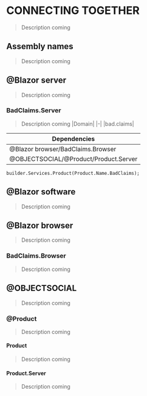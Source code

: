 # CONNECTING TOGETHER
>Description coming

## Assembly names
>Description coming

## @Blazor server
>Description coming

### BadClaims.Server
>Description coming
|Domain|
|-|
|bad.claims|

|Dependencies|
|-|
|@Blazor browser/BadClaims.Browser|
|@OBJECTSOCIAL/@Product/Product.Server|
```
builder.Services.Product(Product.Name.BadClaims);
```

## @Blazor software
>Description coming
## @Blazor browser
>Description coming
### BadClaims.Browser
>Description coming
## @OBJECTSOCIAL
>Description coming
### @Product
>Description coming
#### Product
>Description coming
#### Product.Server
>Description coming
